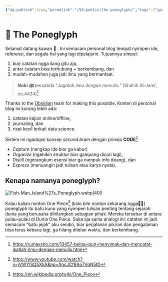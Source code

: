 ```yaml
---
{"dg-publish":true,"permalink":"/50-public/the-poneglyph/","tags":["gardenEntry"]}
---
```



# 🌱 The Poneglyph 
Selamat datang kawan 👋 . Ini semacam personal blog tempat nyimpen ide, referensi, dan segala hal yang lagi dipelajarin. Tujuannya simpel: 
1. biar catatan ngga ilang gitu aja, 
2. antar catatan bisa terhubung + berkembang, dan 
3. mudah-mudahan juga jadi ilmu yang bermanfaat.

>  ***Nabi ﷺ***  bersabda “_Jagalah ilmu dengan menulis._” (Shahih Al-Jami’, no.4434)[^1]

Thanks to the [Obsidian](https://obsidian.md/) team for making this possible. Konten di personal blog ini kurang lebih ada: 
1. catatan kajian online/offline, 
2. journaling, dan
3. riset kecil terkait data science.

Sistem ini ngadopsi konsep _second brain_ dengan prinsip **CODE**[^2] 
-  _Capture_ (nangkap ide biar ga kabur)
- _Organize_ (ngebikin struktur biar gampang dicari lagi), 
- _Distill_ (ngerangkum esensi biar ga numpuk info doang), dan 
- _Express_ (menuangin jadi tulisan atau karya nyata). 

## Kenapa namanya poneglyph?

![Fish-Man_Island%27s_Poneglyph.webp|400](/img/user/40%20-%20Obsidian/Assets/Fish-Man_Island%2527s_Poneglyph.webp)

Kalau kalian nonton One Piece[^3] (kalo blm nonton sekarang ngga🫵😁) poneglyph itu batu kuno yang nyimpen tulisan penting tentang sejarah dunia yang berusaha dihilangkan sebagian pihak. Mereka tersebar di antara pulau-pulau di Dunia One Piece. Suka aja sama analogi ini: catatan ini jadi semacam “batu jejak” aku sendiri, biar perjalanan pikiran dan pengalaman bisa terus kebaca lagi, ga hilang ditelan waktu, dan berkembang. 



[^1]: https://rumaysho.com/13457-beliau-pun-menyimak-dan-mencatat-ikatlah-ilmu-dengan-menulis.html
	

[^2]: https://www.youtube.com/watch?v=jVWYlSQ5XkA&pp=0gcJCf8Ao7VqN5tD

[^3]: https://en.wikipedia.org/wiki/One_Piece
